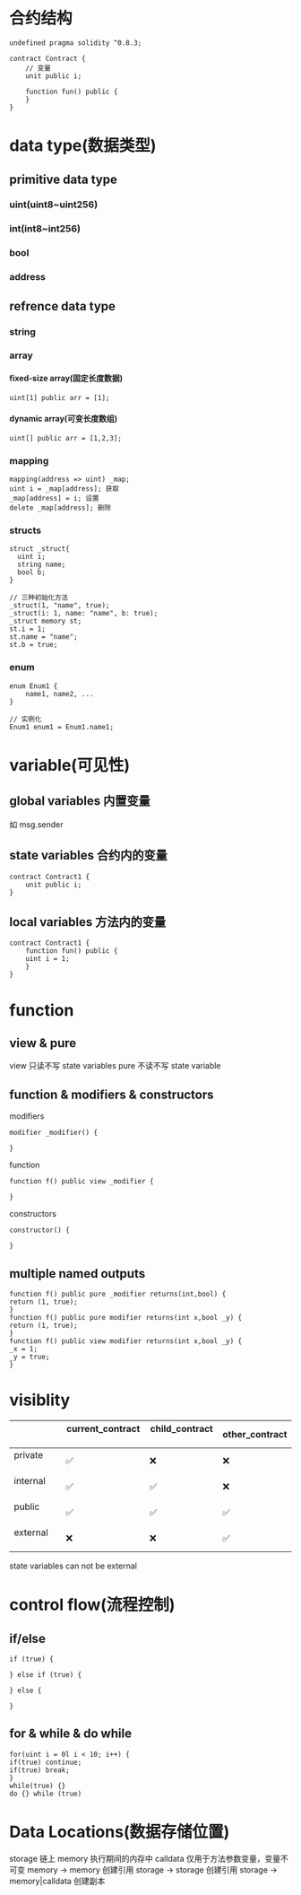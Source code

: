 # 合约结构
```
undefined pragma solidity ^0.8.3;

contract Contract {
	// 变量
	unit public i;

	function fun() public {
	}
}
```
# data type(数据类型)
## primitive data type
### uint(uint8~uint256)
### int(int8~int256)
### bool
### address
## refrence data type


### string
### array
#### fixed-size array(固定长度数据)
```
uint[1] public arr = [1];
```
#### dynamic array(可变长度数组)
```
uint[] public arr = [1,2,3];
```
###  mapping
```
mapping(address => uint) _map;
uint i = _map[address]; 获取
_map[address] = i; 设置
delete _map[address]; 删除
```
### structs
```
struct _struct{
  uint i;
  string name;
  bool b;
}

// 三种初始化方法
_struct(1, "name", true);
_struct(i: 1, name: "name", b: true);
_struct memory st;
st.i = 1;
st.name = "name";
st.b = true;
```
### enum
```
enum Enum1 {
	name1, name2, ...
} 

// 实例化
Enum1 enum1 = Enum1.name1; 
```

# variable(可见性)
## global variables 内置变量
如 msg.sender

## state variables 合约内的变量
```
contract Contract1 {
	unit public i;
}
```
## local variables 方法内的变量 
```
contract Contract1 {
	function fun() public {
  	uint i = 1;
	}
}
```
#  function
## view & pure
view 只读不写 state variables
pure 不读不写 state variable

## function & modifiers & constructors

modifiers
```
modifier _modifier() {

}
```


function
```
function f() public view _modifier {

}
```


constructors
```
constructor() {

}
```
## multiple named outputs
```
function f() public pure _modifier returns(int,bool) {
return (1, true);
}
function f() public pure modifier returns(int x,bool _y) {
return (1, true);
}
function f() public view modifier returns(int x,bool _y) {
_x = 1;
_y = true;
} 
```
# visiblity
|  | current_contract   | child_contract   | other_contract |
| --- | --- | --- | --- |
| private               | ✅ | ❌ | ❌ |
| internal              | ✅ | ✅ | ❌ |
| public                 | ✅ | ✅ | ✅ |
| external              | ❌ | ❌ | ✅ |

 state variables can not be external 
# control flow(流程控制)
## if/else
```
if (true) { 

} else if (true) {

} else {

}
```
## for & while & do while
```
for(uint i = 0l i < 10; i++) {
if(true) continue;
if(true) break;
}
while(true) {}
do {} while (true)
```
# Data Locations(数据存储位置)
storage 链上
memory 执行期间的内存中
calldata 仅用于方法参数变量，变量不可变
memory -> memory 创建引用
storage -> storage 创建引用
storage -> memory|calldata 创建副本
